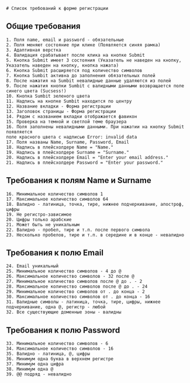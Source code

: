     # Список требований к форме регистрации  
## Общие требования
    1. Поля name, email и password - обязательные
    2. Поля меняют состояние при клике (Появляется синяя рамка)
    3. Адаптивная верстка
    4. Валидация срабатывает после клика на кнопке Submit
    5. Кнопка Submit имеет 3 состояния (Указатель не наведен на кнопку, Указатель наведен на кнопку, кнопка нажата)
    6. Кнопка Submit расширяется под количество символов
    7. Кнопка Sumbit активна до заполнения обязательных полей
    8. После нажатия на Sumbit невалидные данные удаляются из полей
    9. После нажатия кнопки Sumbit с валидными данными возвращается поле синего цвета (Sucsess!) 
    10. Кнопка Sumbit зеленого цвета
    11. Надпись на кнопке Sumbit находится по центру
    12. Название вкладки - Форма регистрации
    13. Заголовок страницы - Форма регистрации
    14. Рядом с названием вкладки отображается фавикон
    15. Проверка на темной и светлой теме браузера
    16. Поля заполнены невалидными данными. При нажатии на кнопку Submit появляется  
    поле красного цвета с надписью Error: invalid data  
    17. Поля названы Name, Surname, Password, Email
    18. Надпись в плейсхолдере Name = "Name."
    19. Надпись в плейсхолдере Surname = "Surname."
    20. Надпись в плейсхолдере Email = "Enter your email address."
    21. Надпись в плейсхолдере Password = "Enter your password."
  ## Требования к полям Name и Surname
    16. Минимальное количество символов 1
    17. Максимальное количество символов 64
    18. Валидно - латиница, точка, тире, нижнее подчеркивание, апостроф, цифры
    19. Не регистро-зависимое
    20. Цифры только арабские
    21. Может быть не уникальным
    22. Валидно - пробел, тире и т.п. после первого символа
    23. Несколько пробелов, тире и т.п. в середине и в конце - невалидно
  ## Требования к полю Email
    24. Email уникальный
    25. Минимальное количество символов - 4 до @
    26. Максимальное количество символов - 32 после @
    27. Минимальное количество символов после @ до . - 2
    28. Максимальное количество символов после @ до . - 24
    29. Минимальное количество символов от . до конца - 2
    30. Максимальное количество символов от . до конца - 16
    31. Валидные символы - латиница, точка, тире, цифры, нижнее подчеркивание, одна @, регистр - любой
    32. Все существующие доменные зоны - валидны
 ## Требования к полю Password
    33. Минимальное количество символов - 6
    34. Максимальное количество символов - 16
    35. Валидно - латиница, @, цифры
    36. Минимум одна буква в верхнем регистре
    37. Минимум одна цифра
    38. Минимум одна @
    39. @@ подряд - невалидно
    
  
